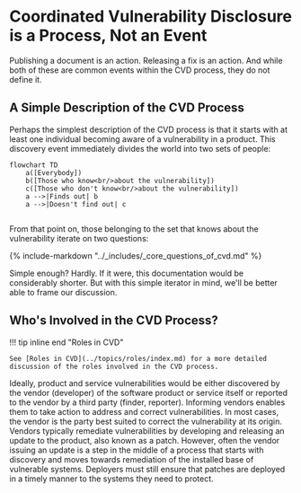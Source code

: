 # Coordinated Vulnerability Disclosure is a Process, Not an Event

Publishing a document is an action. Releasing a
fix is an action. And while both of these are common events within the
CVD process, they do not define it.

## A Simple Description of the CVD Process

Perhaps the simplest description of
the CVD process is that it starts with at least one individual becoming
aware of a vulnerability in a product. This discovery event immediately
divides the world into two sets of people:

```mermaid
flowchart TD
    a([Everybody])
    b([Those who know<br/>about the vulnerability])
    c([Those who don't know<br/>about the vulnerability])
    a -->|Finds out| b
    a -->|Doesn't find out| c
    

```

From that point on, those belonging to the set that knows about the vulnerability iterate on two questions:

{% include-markdown "../_includes/_core_questions_of_cvd.md" %}

Simple enough? Hardly. If it were, this documentation would be considerably
shorter. But with this simple iterator in mind, we'll be better able to
frame our discussion.

## Who's Involved in the CVD Process?

!!! tip inline end  "Roles in CVD"

    See [Roles in CVD](../topics/roles/index.md) for a more detailed discussion of the roles involved in the CVD process.

Ideally, product and service vulnerabilities would be either discovered
by the vendor (developer) of the software product or service itself or
reported to the vendor by a third party (finder, reporter). Informing
vendors enables them to take action to address and correct
vulnerabilities. In most cases, the vendor is the party best suited to
correct the vulnerability at its origin. <!--start-->Vendors typically remediate
vulnerabilities by developing and releasing an update to the product,
also known as a patch. However, often the vendor issuing an update is
a step in the middle of a process that starts with discovery and moves
towards remediation of the installed base of vulnerable systems.<!--end-->
Deployers must still ensure that patches are
deployed in a timely manner to the systems they need to protect.

